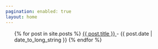 ```yaml
---
pagination: enabled: true
layout: home
---
```



<ul>
  {% for post in site.posts %}
    <a>
      <a href= "https://pepper-boi.github.io{{ post.url }}">
        {{ post.title }}
      </a>
      - <time datetime="{{ post.date | date: "%Y-%m-%d" }}">{{ post.date | date_to_long_string }}</time>
    </a>
  {% endfor %}
</ul>
